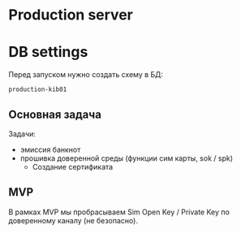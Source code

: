 # Production server

# DB settings
Перед запуском нужно создать схему в БД: 
```text
production-kib01
```

## Основная задача

Задачи:
- эмиссия банкнот
- прошивка доверенной среды (функции сим карты, sok / spk)
  - Создание сертификата

## MVP

В рамках MVP мы пробрасываем Sim Open Key / Private Key по доверенному каналу (не безопасно).


